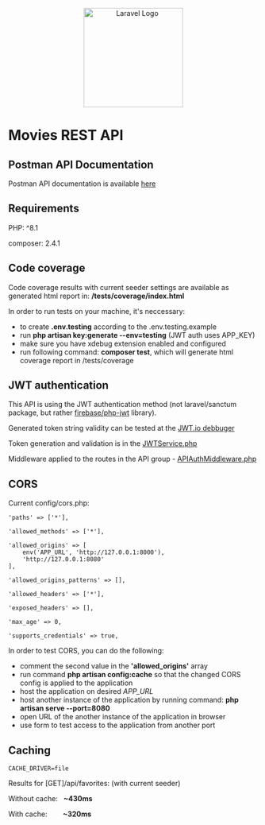 <p align="center"><a href="https://laravel.com" target="_blank"><img src="https://raw.githubusercontent.com/laravel/art/master/logo-lockup/5%20SVG/2%20CMYK/1%20Full%20Color/laravel-logolockup-cmyk-red.svg" width="200" alt="Laravel Logo"></a></p>

# Movies REST API

## Postman API Documentation
Postman API documentation is available [here](https://documenter.getpostman.com/view/4336607/2s9YRDyq6P)

## Requirements
<p>PHP: ^8.1</p>
<p>composer: 2.4.1</p>

## Code coverage
<p>Code coverage results with current seeder settings are available as generated html report in: <strong>/tests/coverage/index.html</strong></p>

In order to run tests on your machine, it's neccessary:
- to create <strong>.env.testing</strong> according to the .env.testing.example</li>
- run **php artisan key:generate --env=testing** (JWT auth uses APP_KEY)
- make sure you have xdebug extension enabled and configured
- run following command: **composer test**, which will generate html coverage report in /tests/coverage

## JWT authentication
This API is using the JWT authentication method (not laravel/sanctum package, but rather [firebase/php-jwt](https://github.com/firebase/php-jwt) library).

Generated token string validity can be tested at the [JWT.io debbuger](https://jwt.io/)

Token generation and validation is in the [JWTService.php](/app/Services/JWTService.php)

Middleware applied to the routes in the API group - [APIAuthMiddleware.php](/app/Http/Middleware/APIAuthMiddleware.php)

## CORS
<p>Current config/cors.php:</p>

```
'paths' => ['*'],

'allowed_methods' => ['*'],

'allowed_origins' => [
    env('APP_URL', 'http://127.0.0.1:8000'),
    'http://127.0.0.1:8080'
],

'allowed_origins_patterns' => [],

'allowed_headers' => ['*'],

'exposed_headers' => [],

'max_age' => 0,

'supports_credentials' => true,
```

In order to test CORS, you can do the following:
- comment the second value in the **'allowed_origins'** array
- run command **php artisan config:cache** so that the changed CORS config is applied to the application
- host the application on desired *APP_URL*
- host another instance of the application by running command: **php artisan serve --port=8080**
- open URL of the another instance of the application in browser
- use form to test access to the application from another port

## Caching
```
CACHE_DRIVER=file
```
<p>Results for [GET]/api/favorites: (with current seeder)</p>
<p>Without cache:&nbsp;&nbsp;&nbsp;<strong>~430ms</strong></p>
<p>With cache:&nbsp;&nbsp;&nbsp;&nbsp;&nbsp;&nbsp;&nbsp;&nbsp;<strong>~320ms</strong></p>